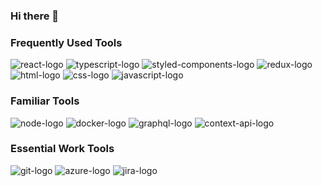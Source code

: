 ### Hi there 👋

### Frequently Used Tools
<p>
  <img src="https://img.shields.io/badge/react-%2320232a.svg?style=for-the-badge&logo=react&logoColor=%2361DAFB" alt="react-logo">
  <img src="https://img.shields.io/badge/typescript-%23007ACC.svg?style=for-the-badge&logo=typescript&logoColor=white" alt="typescript-logo">
  <img src="https://img.shields.io/badge/styled--components-DB7093?style=for-the-badge&logo=styled-components&logoColor=white" alt="styled-components-logo">
  <img src="https://img.shields.io/badge/redux-%23593d88.svg?style=for-the-badge&logo=redux&logoColor=white" alt="redux-logo">
  <img src="https://img.shields.io/badge/html5-%23E34F26.svg?style=for-the-badge&logo=html5&logoColor=white" alt="html-logo">
  <img src="https://img.shields.io/badge/css3-%231572B6.svg?style=for-the-badge&logo=css3&logoColor=white" alt="css-logo">
  <img src="https://img.shields.io/badge/javascript-%23323330.svg?style=for-the-badge&logo=javascript&logoColor=%23F7DF1E" alt="javascript-logo">
</p>

### Familiar Tools
<p>
  <img src="https://img.shields.io/badge/node.js-6DA55F?style=for-the-badge&logo=node.js&logoColor=white" alt="node-logo">
  <img src="https://img.shields.io/badge/docker-%230db7ed.svg?style=for-the-badge&logo=docker&logoColor=white" alt="docker-logo">
  <img src="https://img.shields.io/badge/-GraphQL-E10098?style=for-the-badge&logo=graphql&logoColor=white" alt="graphql-logo">
  <img src="https://img.shields.io/badge/Context--Api-000000?style=for-the-badge&logo=react" alt="context-api-logo">
</p>

### Essential Work Tools
<p>
  <img src="https://img.shields.io/badge/git-%23F05033.svg?style=for-the-badge&logo=git&logoColor=white" alt="git-logo">
  <img src="https://img.shields.io/badge/azure-%230072C6.svg?style=for-the-badge&logo=microsoftazure&logoColor=white" alt="azure-logo">
  <img src="https://img.shields.io/badge/jira-%230A0FFF.svg?style=for-the-badge&logo=jira&logoColor=white" alt="jira-logo">
</p>

<!--
**jeanrioli/jeanrioli** is a ✨ _special_ ✨ repository because its `README.md` (this file) appears on your GitHub profile.

Here are some ideas to get you started:

- 🔭 I’m currently working on ...
- 🌱 I’m currently learning ...
- 👯 I’m looking to collaborate on ...
- 🤔 I’m looking for help with ...
- 💬 Ask me about ...
- 📫 How to reach me: ...
- 😄 Pronouns: ...
- ⚡ Fun fact: ...
-->
